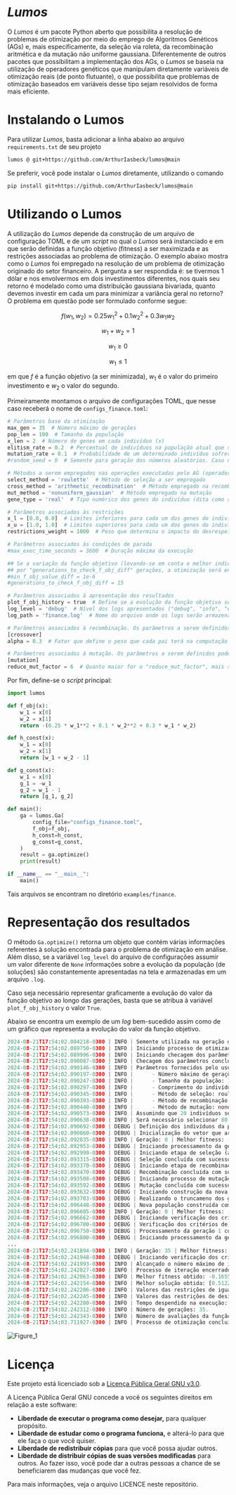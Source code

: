 # _Lumos_

O *Lumos* é um pacote Python aberto que possibilita a resolução de problemas de otimização por meio do emprego de Algoritmos Genéticos (AGs) e, mais especificamente, da seleção via roleta, da recombinação aritmética e da mutação não uniforme gaussiana. Diferentemente de outros pacotes que possibilitam a implementação dos AGs, o *Lumos* se baseia na utilização de operadores genéticos que manipulam diretamente variáveis de otimização reais (de ponto flutuante), o que possibilita que problemas de otimização baseados em variáveis desse tipo sejam resolvidos de forma mais eficiente.

# Instalando o Lumos

Para utilizar *Lumos*, basta adicionar a linha abaixo ao arquivo `requirements.txt` de seu projeto 

```latex
lumos @ git+https://github.com/ArthurIasbeck/lumos@main
```

Se preferir, você pode instalar o *Lumos* diretamente, utilizando o comando

```latex
pip install git+https://github.com/ArthurIasbeck/lumos@main
```

# Utilizando o Lumos

A utilização do *Lumos* depende da construção de um arquivo de configuração TOML e de um *script* no qual o *Lumos* será instanciado e em que serão definidas a função objetivo (fitness) a ser maximizada e as restrições associadas ao problema de otimização. O exemplo abaixo mostra como o *Lumos* foi empregado na resolução de um problema de otimização originado do setor financeiro. A pergunta a ser respondida é: se tivermos 1 dólar e nos envolvermos em dois investimentos diferentes, nos quais seu retorno é modelado como uma distribuição gaussiana bivariada, quanto devemos investir em cada um para minimizar a variância geral no retorno? O problema em questão pode ser formulado conforme segue:

$$ f(w_1, w_2)=0.25 w_1^2 + 0.1 w_2^2 + 0.3 w_1 w_2 $$

$$ w_1 + w_2 = 1 $$

$$ w_1 \geq 0 $$

$$ w_1 \leq 1$$

em que $f$ é a função objetivo (a ser minimizada), $w_1$ é o valor do primeiro investimento e $w_2$ o valor do segundo. 

Primeiramente montamos o arquivo de configurações TOML, que nesse caso receberá o nome de `configs_finance.toml`:

```python
# Parâmetros base da otimização
max_gen = 35  # Número máximo de gerações
pop_len = 100  # Tamanho da população
x_len = 2  # Número de genes em cada indivíduo (x)
elitism_rate = 0.2  # Percentual de indivíduos na população atual que serão mantidos na população seguinte
mutation_rate = 0.1  # Probabilidade de um determinado indivíduo sofrer mutação
#random_seed = 0  # Semente para geração dos números aleatórios. Caso não seja definida, assumirá o valor de time.time()

# Métodos a serem empregados nas operações executadas pelo AG (operadores genéticos)
select_method = 'roulette'  # Método de seleção a ser empregado
cross_method = 'arithmetic_recombination'  # Método empregado na recombinação (crossover)
mut_method = 'nonuniform_gaussian'  # Método empregado na mutação
gene_type = 'real'  # Tipo numérico dos genes do indivíduo (dita como a primeira população será inicializada)

# Parâmetros associados às restrições
x_l = [0.0, 0.0]  # Limites inferiores para cada um dos genes do indivíduo
x_u = [1.0, 1.0]  # Limites superiores para cada um dos genes do indivíduo
restrictions_weight = 1000  # Peso que determina o impacto do desrespeito das restrições na função objetivo

# Parâmetros associados às condições de parada
#max_exec_time_seconds = 3600  # Duração máxima da execução

## Se a variação da função objetivo (levando-se em conta o melhor indivíduo) for menor do que "min_f_obj_value_diff"
## por "generations_to_check_f_obj_diff" gerações, a otimização será encerrada
#min_f_obj_value_diff = 1e-6
#generations_to_check_f_obj_diff = 15

# Parâmetros associados à apresentação dos resultados
plot_f_obj_history = true  # Define se a evolução da função objetivo será representada graficamente
log_level = 'debug'  # Nível dos logs apresentados ("debug", "info", "error" ou None)
log_path = 'finance.log'  # Nome do arquivo onde os logs serão armazenados

# Parâmetros associados à recombinação. Os parâmetros a serem definidos podem variar de acordo com o método escolhido
[crossover]
alpha = 0.3  # Fator que define o peso que cada pai terá na computação de seus filhos (sugere-se 0 < alpha < 0.5)

# Parâmetros associados à mutação. Os parâmetros a serem definidos podem variar de acordo com o método escolhido
[mutation]
reduce_mut_factor = 6  # Quanto maior for o "reduce_mut_factor", mais sutil será a alteração provocada pela mutação
```

Por fim, define-se o *script* principal:

```python
import lumos

def f_obj(x):
    w_1 = x[0]
    w_2 = x[1]
    return -(0.25 * w_1**2 + 0.1 * w_2**2 + 0.3 * w_1 * w_2)

def h_const(x):
    w_1 = x[0]
    w_2 = x[1]
    return [w_1 + w_2 - 1]

def g_const(x):
    w_1 = x[0]
    g_1 = -w_1
    g_2 = w_1 - 1
    return [g_1, g_2]

def main():
    ga = lumos.Ga(
        config_file="configs_finance.toml",
        f_obj=f_obj,
        h_const=h_const,
        g_const=g_const,
    )
    result = ga.optimize()
    print(result)

if __name__ == "__main__":
    main()

```

Tais arquivos se encontram no diretório `examples/finance`. 

# Representação dos resultados

O método `Ga.optimize()` retorna um objeto que contém várias informações referentes à solução encontrada para o problema de otimização em análise. Além disso, se a variável `log_level` do arquivo de configurações assumir um valor diferente de `None` informações sobre a evolução da população (de soluções) são constantemente apresentadas na tela e armazenadas em um arquivo `.log`. 

Caso seja necessário representar graficamente a evolução do valor da função objetivo ao longo das gerações, basta que se atribua à variável `plot_f_obj_history` o valor `True`. 

Abaixo se encontra um exemplo de um *log* bem-sucedido assim como de um gráfico que representa a evolução do valor da função objetivo.

```python
2024-08-21T17:54:02.084218-0300 | INFO | Semente utilizada na geração dos números aleatórios: 1724273642.
2024-08-21T17:54:02.089750-0300 | INFO | Iniciando processo de otimização (2024-08-21 17:54:02).
2024-08-21T17:54:02.089996-0300 | INFO | Iniciando checagem dos parâmetros fornecidos pelo usuário.
2024-08-21T17:54:02.090087-0300 | INFO | Checagem dos parâmetros concluída com sucesso.
2024-08-21T17:54:02.090146-0300 | INFO | Parâmetros fornecidos pelo usuário:
2024-08-21T17:54:02.090197-0300 | INFO |      - Número máximo de gerações: 35.
2024-08-21T17:54:02.090247-0300 | INFO |      - Tamanho da população: 100.
2024-08-21T17:54:02.090297-0300 | INFO |      - Comprimento do indivíduo (quantidade de genes): 2.
2024-08-21T17:54:02.090345-0300 | INFO |      - Método de seleção: roulette.
2024-08-21T17:54:02.090393-0300 | INFO |      - Método de recombinação (crossover): arithmetic_recombination.
2024-08-21T17:54:02.090440-0300 | INFO |      - Método de mutação: nonuniform_gaussian.
2024-08-21T17:54:02.090573-0300 | INFO | Assumindo que 20 indivíduos serão mantidos a cada geração (elitismo).
2024-08-21T17:54:02.090638-0300 | INFO | Será necessário selecionar 80 pais na etapa de seleção.
2024-08-21T17:54:02.090692-0300 | DEBUG | Definição dos indivíduos da população inicial (em que os genes são números reais).
2024-08-21T17:54:02.090860-0300 | DEBUG | Inicialização do vetor que armazena os fitness dos indivíduos da população.
2024-08-21T17:54:02.092835-0300 | INFO | Geração: 0 | Melhor fitness: -1.1341122824823304 | Indivíduo: [0.69104912 0.30989175]
2024-08-21T17:54:02.092953-0300 | DEBUG | Iniciando processamento da geração 1.
2024-08-21T17:54:02.092999-0300 | DEBUG | Iniciando etapa de seleção (aplicação do Método da Roleta)
2024-08-21T17:54:02.093315-0300 | DEBUG | Seleção concluída com sucesso.
2024-08-21T17:54:02.093370-0300 | DEBUG | Iniciando etapa de recombinação (método da recombinação aritmética).
2024-08-21T17:54:02.093470-0300 | DEBUG | Recombinação concluída com sucesso.
2024-08-21T17:54:02.093508-0300 | DEBUG | Iniciando processo de mutação.
2024-08-21T17:54:02.093592-0300 | DEBUG | Mutação concluída com sucesso (4 mutados).
2024-08-21T17:54:02.093632-0300 | DEBUG | Iniciando construção da nova população.
2024-08-21T17:54:02.093703-0300 | DEBUG | Realizando o truncameno dos genes dos indivíduos da população.
2024-08-21T17:54:02.096448-0300 | DEBUG | Nova população construída com sucesso.
2024-08-21T17:54:02.096605-0300 | INFO | Geração: 0 | Melhor fitness: -1.1341122824823304 | Indivíduo: [0.69104912 0.30989175]
2024-08-21T17:54:02.096662-0300 | DEBUG | Iniciando verificação dos critérios de parada.
2024-08-21T17:54:02.096700-0300 | DEBUG | Verificação dos critérios de parada concluída com sucesso.
2024-08-21T17:54:02.096750-0300 | DEBUG | Processamento da geração 1 concluído com sucesso.
2024-08-21T17:54:02.096800-0300 | DEBUG | Iniciando processamento da geração 2.
...
2024-08-21T17:54:02.241894-0300 | INFO | Geração: 35 | Melhor fitness: -0.16556979093177612 | Indivíduo: [0.5122836  0.48771518]
2024-08-21T17:54:02.241948-0300 | DEBUG | Iniciando verificação dos critérios de parada.
2024-08-21T17:54:02.241993-0300 | INFO | Alcançado o número máximo de iterações.
2024-08-21T17:54:02.242027-0300 | INFO | Processo de iteração encerrado.
2024-08-21T17:54:02.242063-0300 | INFO | Melhor fitness obtido: -0.16556979093177612.
2024-08-21T17:54:02.242154-0300 | INFO | Melhor solução obtida: [0.5122836  0.48771518].
2024-08-21T17:54:02.242206-0300 | INFO | Valores das restrições de igualdade (= 0): [-1.2200123395977869e-06].
2024-08-21T17:54:02.242245-0300 | INFO | Valores das restrições de desigualdade (< 0): [-0.5122836049744728, -0.4877163950255272].
2024-08-21T17:54:02.242280-0300 | INFO | Tempo despendido na execução: 0.16 s (0.00 minutos).
2024-08-21T17:54:02.242312-0300 | INFO | Número de gerações: 35.
2024-08-21T17:54:02.242343-0300 | INFO | Número de avaliações da função objetivo: 3700.
2024-08-21T17:54:03.711927-0300 | INFO | Processo de otimização concluído com sucesso.
```

![Figure_1](https://github.com/user-attachments/assets/56d9c63d-4226-44b8-987c-59b8f5abb5e5)

# Licença

Este projeto está licenciado sob a [Licença Pública Geral GNU v3.0](https://choosealicense.com/licenses/gpl-3.0/).

A Licença Pública Geral GNU concede a você os seguintes direitos em relação a este software:

- **Liberdade de executar o programa como desejar,** para qualquer propósito.
- **Liberdade de estudar como o programa funciona,** e alterá-lo para que ele faça o que você quiser.
- **Liberdade de redistribuir cópias** para que você possa ajudar outros.
- **Liberdade de distribuir cópias de suas versões modificadas** para outros. Ao fazer isso, você pode dar a outras pessoas a chance de se beneficiarem das mudanças que você fez.

Para mais informações, veja o arquivo LICENCE neste repositório.